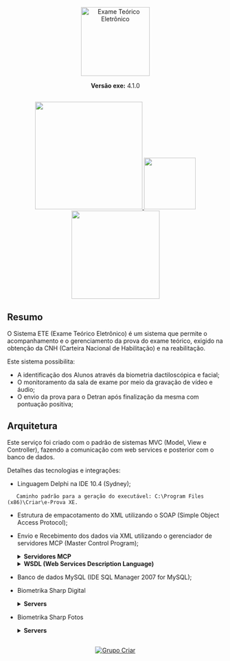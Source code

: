 <!-- Logo ETE -->

<div align="center">
<a href="https://www.exameteoricoeletronico.com.br/site/">
<img src="https://user-images.githubusercontent.com/117082797/199989359-edd3a278-469c-4a6d-b98f-eceb8c6ebed7.jpg" alt="Exame Teórico Eletrônico" width="160rem"></a>


<strong>Versão exe:</strong> 4.1.0
</div>

<!-- Fim Logo ETE -->

##

<!-- Menu -->
<div align="center">

<!-- Início Regras_de_negocio.md -->
<a href="http://gitlab.grupocriar.com.br:8089/delphi/ete/-/blob/main/Documentos/Regras_de_negocio.md">
<img src="https://img.shields.io/static/v1?message=Regras%20de%20Neg%C3%B3cio&labelColor=021d48&color=d0d219&label=%20&style=plastic" width="250rem">   
<!-- Fim Regras_de_negocio.md -->


<!-- Início arquivo Instalacao_Cliente.md -->
<a href="http://gitlab.grupocriar.com.br:8089/delphi/ete/-/blob/main/Documentos/Instalacao_cliente.md">
<img src="https://img.shields.io/static/v1?message=Cliente&labelColor=021d48&color=d0d219&label=%20&style=plastic" width="120rem">
</a>
<!-- Fim Instalacao_cliente.md -->


<!-- Início Instalacao_desenvolvedor.md -->
<a href="http://gitlab.grupocriar.com.br:8089/delphi/ete/-/blob/main/Documentos/Instalacao_desenvolvedor.md">
<img src="https://img.shields.io/static/v1?message=Desenvolvedor&labelColor=021d48&color=d0d219&label=%20&style=plastic" width="205rem">
</a>
<!-- Fim Instalacao_desenvolvedor.md -->

</div>
 <!-- Fim Menu -->


<!-- Início Resumo -->  

## Resumo

O Sistema ETE (Exame Teórico Eletrônico) é um sistema que permite o acompanhamento e o gerenciamento da prova do exame teórico, exigido na
obtenção da CNH (Carteira Nacional de Habilitação) e na reabilitação.

Este sistema possibilita:
- A identificação dos Alunos através da biometria dactiloscópica e facial; 
- O monitoramento da sala de exame por meio da gravação de vídeo e áudio;
- O envio da prova para o Detran após finalização da mesma com pontuação positiva;
</details>

## Arquitetura

Este serviço foi criado com o padrão de sistemas MVC (Model, View e Controller), fazendo a comunicação com web services e 
posterior com o banco de dados.

Detalhes das tecnologias e integrações:

- Linguagem Delphi na IDE 10.4 (Sydney);

```
   Caminho padrão para a geração do executável: C:\Program Files (x86)\Criar\e-Prova XE.
```

- Estrutura de empacotamento do XML utilizando o SOAP (Simple Object Access Protocol);
- Envio e Recebimento dos dados via XML utilizando o gerenciador de servidores MCP (Master Control Program);
  <details><summary><strong>Servidores MCP</strong></summary><ul><li>http://servidor1.eprova.com.br:8080/mcp/Operations</li><li>http://servidor2.eprova.com.br:8080/mcp/Operations</li><li>http://servidor3.eprova.com.br:8080/mcp/Operations</li></ul></details>

  <details><summary><strong>WSDL (Web Services Description Language)</strong></summary><ul><li>http://servidor1.eprova.com.br:8080/mcp/Operations?wsdl</li><li>http://servidor2.eprova.com.br:8080/mcp/Operations?wsdl</li><li>http://servidor3.eprova.com.br:8080/mcp/Operations?wsdl</li></ul></details>

- Banco de dados MySQL (IDE SQL Manager 2007 for MySQL);
  
- Biometrika Sharp Digital
  <details><summary><strong>Servers</strong></summary>
    
    - Serviço: e-biometrika-sharp-digital, Versão= 1.0.31, Ip Local Server: http://127.0.0.1:9292/
		  <ul>
        <li>mcp1 - http://ebiometrikasharp.mcp1.grupocriar.com.br</li>
		    <li>mcp2 - http://ebiometrikasharp.mcp2.grupocriar.com.br</li>
		    <li>mcp3 - http://ebiometrikasharp.mcp3.grupocriar.com.br</li>
		    <li>comp_server1 - http://ebiometrikasharp.wrapper1.grupocriar.com.br</li>
		    <li>comp_server2 - http://ebiometrikasharp.wrapper2.grupocriar.com.br</li>
		    <li>comp_server3 - http://ebiometrikasharp.wrapper3.grupocriar.com.br</li>
      </ul>
  </details>    
  
- Biometrika Sharp Fotos
  <details><summary><strong>Servers</strong></summary>
    
    - Serviço: e-biometrika-sharp-fotos, Versão: 1.0.31, Ip local server: http://127.0.0.1:9393/     
        <ul>
          <li>mcp1 - http://ebiometrikasharp.mcp1.grupocriar.com.br</li>
          <li>mcp2 - http://ebiometrikasharp.mcp2.grupocriar.com.br</li>
          <li>mcp3 - http://ebiometrikasharp.mcp3.grupocriar.com.br</li>
          <li>comp_server1 - http://ebiometrikasharp.wrapper1.grupocriar.com.br</li>
          <li>comp_server2 - http://ebiometrikasharp.wrapper2.grupocriar.com.br</li>
          <li>comp_server3 - http://ebiometrikasharp.wrapper3.grupocriar.com.br</li>
        </ul>    
  </details>

<!-- Fim Resumo -->

##

<div align="Center">
  <a href="https://grupocriar.com.br/">
    <img src="https://user-images.githubusercontent.com/117082797/201110300-c0fc384f-2efb-4160-9d48-fa8dfb2ef26a.png" alt="Grupo Criar">
  </a>
</p>
